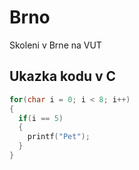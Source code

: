 # Brno
Skoleni v Brne na VUT

## Ukazka kodu v C

```c
for(char i = 0; i < 8; i++)
{
  if(i == 5)
  {
    printf("Pet");
  }
}
```

